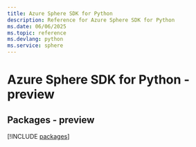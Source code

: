 ```yaml
---
title: Azure Sphere SDK for Python
description: Reference for Azure Sphere SDK for Python
ms.date: 06/06/2025
ms.topic: reference
ms.devlang: python
ms.service: sphere
---
```

# Azure Sphere SDK for Python - preview
## Packages - preview
[!INCLUDE [packages](sphere-index.md)]